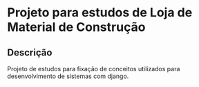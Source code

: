 # Projeto para estudos de Loja de Material de Construção

## Descrição

Projeto de estudos para fixação de conceitos utilizados para desenvolvimento de sistemas com django.


